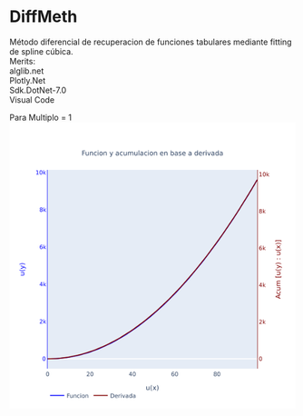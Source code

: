 # DiffMeth
Método diferencial de recuperacion de funciones tabulares mediante fitting de spline cúbica.   
Merits:   
alglib.net   
Plotly.Net   
Sdk.DotNet-7.0   
Visual Code      
   
Para Multiplo = 1   
![test](/images/newplot2.png)  
 
